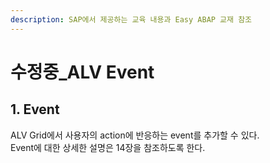 ```yaml
---
description: SAP에서 제공하는 교육 내용과 Easy ABAP 교재 참조
---
```


# 수정중\_ALV Event

## 1. Event

ALV Grid에서 사용자의 action에 반응하는 event를 추가할 수 있다.   
Event에 대한 상세한 설명은 14장을 참조하도록 한다. 



